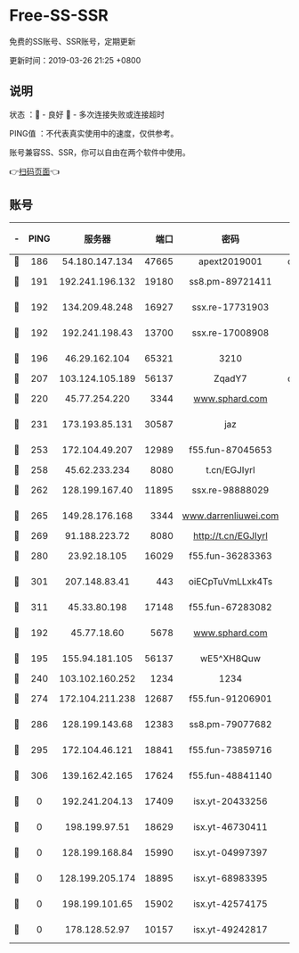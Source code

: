 # Free-SS-SSR

免费的SS账号、SSR账号，定期更新

更新时间：2019-03-26 21:25 +0800

## 说明

状态     ：🙂 - 良好 🙁 - 多次连接失败或连接超时

PING值   ：不代表真实使用中的速度，仅供参考。

账号兼容SS、SSR，你可以自由在两个软件中使用。

👉[扫码页面](https://liesauer.github.io/Free-SS-SSR/)👈

## 账号

|-|PING|服务器|端口|密码|加密方式|区域|
|:----:|:----:|:-----:|-----:|:----:|:----:|:----:|
|🙂|186|54.180.147.134|47665|apext2019001|chacha20|KR|
|🙂|191|192.241.196.132|19180|ss8.pm-89721411|aes-256-cfb|US|
|🙂|192|134.209.48.248|16927|ssx.re-17731903|aes-256-cfb|US|
|🙂|192|192.241.198.43|13700|ssx.re-17008908|aes-256-cfb|US|
|🙂|196|46.29.162.104|65321|3210|aes-256-ctr|RU|
|🙂|207|103.124.105.189|56137|ZqadY7|chacha20|US|
|🙂|220|45.77.254.220|3344|www.sphard.com|aes-256-cfb|SG|
|🙂|231|173.193.85.131|30587|jaz|aes-256-cfb|US|
|🙂|253|172.104.49.207|12989|f55.fun-87045653|aes-256-cfb|SG|
|🙂|258|45.62.233.234|8080|t.cn/EGJIyrl|rc4-md5|CA|
|🙂|262|128.199.167.40|11895|ssx.re-98888029|aes-256-cfb|SG|
|🙂|265|149.28.176.168|3344|www.darrenliuwei.com|aes-256-cfb|AU|
|🙂|269|91.188.223.72|8080|http://t.cn/EGJIyrl|rc4-md5|RU|
|🙂|280|23.92.18.105|16029|f55.fun-36283363|aes-256-cfb|US|
|🙂|301|207.148.83.41|443|oiECpTuVmLLxk4Ts|aes-256-cfb|AU|
|🙂|311|45.33.80.198|17148|f55.fun-67283082|aes-256-cfb|US|
|🙂|192|45.77.18.60|5678|www.sphard.com|aes-256-cfb|JP|
|🙂|195|155.94.181.105|56137|wE5^XH8Quw|aes-256-cfb|US|
|🙂|240|103.102.160.252|1234|1234|rc4-md5|JP|
|🙂|274|172.104.211.238|12687|f55.fun-91206901|aes-256-cfb|US|
|🙂|286|128.199.143.68|12383|ss8.pm-79077682|aes-256-cfb|SG|
|🙂|295|172.104.46.121|18841|f55.fun-73859716|aes-256-cfb|SG|
|🙂|306|139.162.42.165|17624|f55.fun-48841140|aes-256-cfb|SG|
|🙁|0|192.241.204.13|17409|isx.yt-20433256|aes-256-cfb|US|
|🙁|0|198.199.97.51|18629|isx.yt-46730411|aes-256-cfb|US|
|🙁|0|128.199.168.84|15990|isx.yt-04997397|aes-256-cfb|SG|
|🙁|0|128.199.205.174|18895|isx.yt-68983395|aes-256-cfb|SG|
|🙁|0|198.199.101.65|15902|isx.yt-42574175|aes-256-cfb|US|
|🙁|0|178.128.52.97|10157|isx.yt-49242817|aes-256-cfb|SG|
